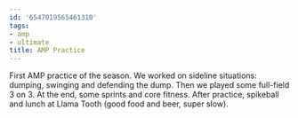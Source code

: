 ```yaml
---
id: '6547019565461310'
tags:
- amp
- ultimate
title: AMP Practice
---
```


First AMP practice of the season. We worked on sideline situations: dumping, swinging and defending the dump. Then we played some full-field 3 on 3. At the end, some sprints and core fitness. After practice, spikeball and lunch at Llama Tooth (good food and beer, super slow). 
